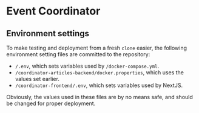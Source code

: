 # Event Coordinator

## Environment settings

To make testing and deployment from a fresh `clone` easier, the following environment setting files
are committed to the repository:

* `/.env`, which sets variables used by `/docker-compose.yml`.
* `/coordinator-articles-backend/docker.properties`, which uses the values set earlier.
* `/coordinator-frontend/.env`, which sets variables used by NextJS.

Obviously, the values used in these files are by no means safe, and should be changed for proper deployment.

